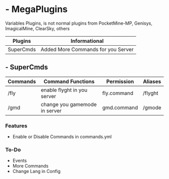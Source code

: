 # - MegaPlugins
Variables Plugins, is not normal plugins from PocketMine-MP, Genisys, ImagicalMine, ClearSky, others

| Plugins | Informational |
| ---- | ------ |
| SuperCmds | Added More Commands for you Server |


## - SuperCmds
| Commands | Command Functions | Permission | Aliases |
| -------- | ----------------| ----------- | ------- |
| /fly | enable flyght in you server | fly.command | /flyght |
| /gmd | change you gamemode in server | gmd.command | /gmode | 

### Features
- Enable or Disable Commands in commands.yml

### To-Do
- Events
- More Commands
- Change Lang in Config
